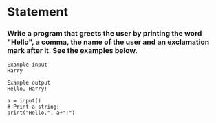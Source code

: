 # Statement
### Write a program that greets the user by printing the word "Hello", a comma, the name of the user and an exclamation mark after it. See the examples below.
```
Example input
Harry

Example output
Hello, Harry!
```

```
a = input()
# Print a string:
print("Hello,", a+"!")

```
